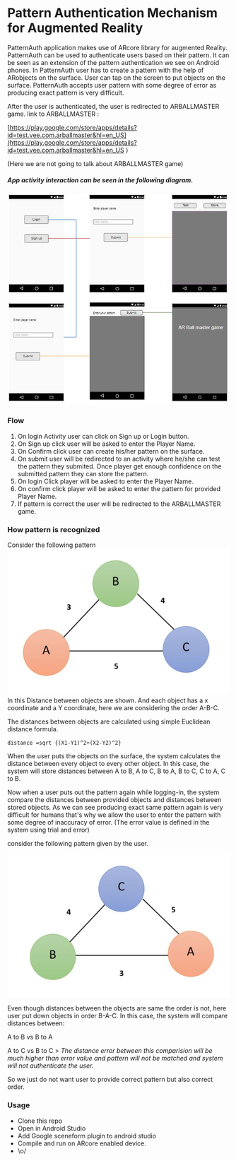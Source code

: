 # Pattern Authentication Mechanism for Augmented Reality

PatternAuth application makes use of ARcore library for augmented Reality.
PatternAuth can be used to authenticate users based on their pattern.
It can be seen as an extension of the pattern authentication we see on Android phones.
In PatternAuth user has to create a pattern with the help of ARobjects on the surface. User can tap on the screen to 
put objects on the surface. PatternAuth accepts user pattern with some degree of error as producing exact pattern is very difficult.

After the user is authenticated, the user is redirected to ARBALLMASTER game. link to ARBALLMASTER :

[https://play.google.com/store/apps/details?id=test.vee.com.arballmaster&hl=en_US](https://play.google.com/store/apps/details?id=test.vee.com.arballmaster&hl=en_US )

(Here we are not going to talk about ARBALLMASTER game)

##### App activity interaction can be seen in the following diagram.

![Alt text](mockup.JPG?raw=true "Title")

### Flow
1. On login Activity user can click on Sign up or Login button.
2. On Sign up click user will be asked to enter the Player Name.
3. On Confirm click user can create his/her pattern on the surface.
4. On submit user will be redirected to an activity where he/she can test the pattern they submited.
   Once player get enough confidence on the submitted pattern they can store the pattern.
5. On login Click player will be asked to enter the Player Name.
6. On confirm click player will be asked to enter the pattern for provided Player Name.
7. If pattern is correct the user will be redirected to the ARBALLMASTER game.

### How pattern is recognized

Consider the following pattern 
![Alt text](p1.JPG?raw=true "Title")
In this Distance between objects are shown. 
And each object has a x coordinate and a Y coordinate, here we are considering the order A-B-C.

The distances between objects are calculated using simple Euclidean distance formula.
```
distance =sqrt {(X1-Y1)^2+(X2-Y2)^2}
```

When the user puts the objects on the surface, the system calculates the distance between every object to every other object.
In this case, the system will store distances between
A to B, A to C, B to A, B to C, C to A, C to B.


Now when a user puts out the pattern again while logging-in, the system compare the distances between provided objects and distances between stored objects. As we can see producing exact same pattern again is very difficult for humans that's why we allow the user to enter the pattern with some degree of inaccuracy of error. (The error value is defined in the system using trial and error)

consider the following pattern given by the user.

![Alt text](p2.JPG?raw=true "Title")

Even though distances between the objects are same the order is not, here user put down objects in order B-A-C.
In this case, the system will compare distances between:

A to B vs B to A

A to C vs B to C > *The distance error between this comparision will be much higher than error value and pattern will not be matched and system will not authenticate the user.* 

So we just do not want user to provide correct pattern but also correct order.
### Usage

- Clone this repo
- Open in Android Studio
- Add Google sceneform plugin to android studio
- Compile and run on ARcore enabled device.
- \o/
